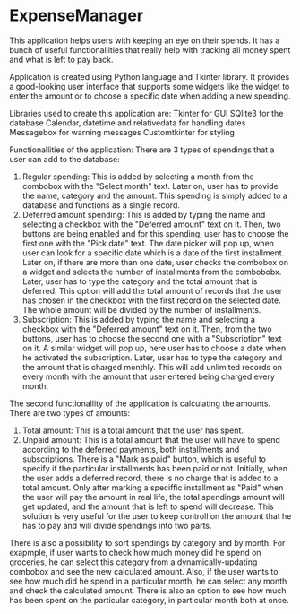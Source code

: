 # ExpenseManager
This application helps users with keeping an eye on their spends. It has a bunch of useful functionallities that really help with tracking all money spent and what is left to pay back.

Application is created using Python language and Tkinter library. It provides a good-looking user interface that supports some widgets like the widget to enter the amount or to choose a specific date when adding a new spending.

Libraries used to create this application are:
Tkinter for GUI
SQlite3 for the database
Calendar, datetime and relativedata for handling dates
Messagebox for warning messages
Customtkinter for styling


Functionallities of the application:
There are 3 types of spendings that a user can add to the database:
1. Regular spending: This is added by selecting a month from the combobox with the "Select month" text. Later on, user has to provide the name, category and the amount. This spending is simply added to a database and functions as a single record.
2. Deferred amount spending: This is added by typing the name and selecting a checkbox with the "Deferred amount" text on it. Then, two buttons are being enabled and for this spending, user has to choose the first one with the "Pick date" text. The date picker will pop up, when user can look for a specific date which is a date of the first installment. Later on, if there are more than one date, user checks the combobox on a widget and selects the number of installments from the combobobx. Later, user has to type the category and the total amount that is deferred. This option will add the total amount of records that the user has chosen in the checkbox with the first record on the selected date. The whole amount will be divided by the number of installments.
3. Subscription: This is added by typing the name and selecting a checkbox with the "Deferred amount" text on it. Then, from the two buttons, user has to choose the second one with a "Subscription" text on it. A similar widget will pop up, here user has to choose a date when he activated the subscription. Later, user has to type the category and the amount that is charged monthly. This will add unlimited records on every month with the amount that user entered being charged every month.

The second functionallity of the application is calculating the amounts. There are two types of amounts:
1. Total amount: This is a total amount that the user has spent. 
2. Unpaid amount: This is a total amount that the user will have to spend according to the deferred payments, both installments and subscriptions.
There is a "Mark as paid" button, which is useful to specify if the particular installments has been paid or not. Initially, when the user adds a deferred record, there is no charge that is added to a total amount. Only after marking a speciffic installment as "Paid" when the user will pay the amount in real life, the total spendings amount will get updated, and the amount that is left to spend will decrease.
This solution is very useful for the user to keep controll on the amount that he has to pay and will divide spendings into two parts.

There is also a possibility to sort spendings by category and by month. For exapmple, if user wants to check how much money did he spend on groceries, he can select this category from a dynamically-updating combobox and see the new calculated amount. Also, if the user wants to see how much did he spend in a particular month, he can select any month and check the calculated amount. There is also an option to see how much has been spent on the particular category, in particular month both at once.


